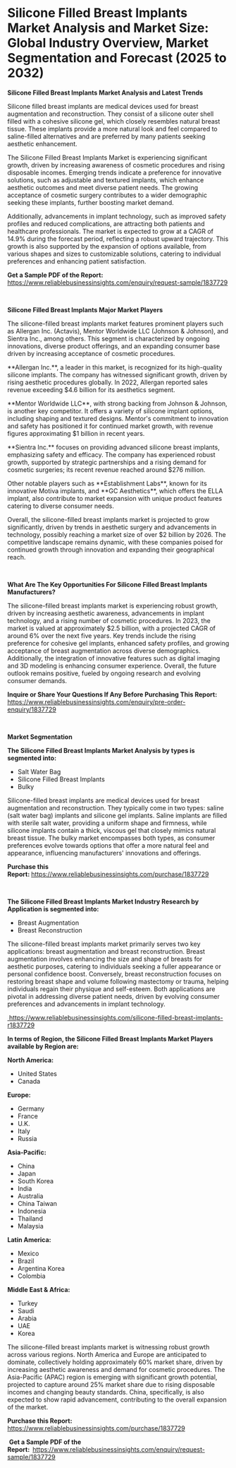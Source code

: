 <p><h1>Silicone Filled Breast Implants Market Analysis and Market Size: Global Industry Overview, Market Segmentation and Forecast (2025 to 2032)</h1></p><p><strong>Silicone Filled Breast Implants Market Analysis and Latest Trends</strong></p>
<p><p>Silicone filled breast implants are medical devices used for breast augmentation and reconstruction. They consist of a silicone outer shell filled with a cohesive silicone gel, which closely resembles natural breast tissue. These implants provide a more natural look and feel compared to saline-filled alternatives and are preferred by many patients seeking aesthetic enhancement.</p><p>The Silicone Filled Breast Implants Market is experiencing significant growth, driven by increasing awareness of cosmetic procedures and rising disposable incomes. Emerging trends indicate a preference for innovative solutions, such as adjustable and textured implants, which enhance aesthetic outcomes and meet diverse patient needs. The growing acceptance of cosmetic surgery contributes to a wider demographic seeking these implants, further boosting market demand.</p><p>Additionally, advancements in implant technology, such as improved safety profiles and reduced complications, are attracting both patients and healthcare professionals. The market is expected to grow at a CAGR of 14.9% during the forecast period, reflecting a robust upward trajectory. This growth is also supported by the expansion of options available, from various shapes and sizes to customizable solutions, catering to individual preferences and enhancing patient satisfaction.</p></p>
<p><strong>Get a Sample PDF of the Report:&nbsp;</strong> <a href="https://www.reliablebusinessinsights.com/enquiry/request-sample/1837729?utm_campaign=3097&utm_medium=2&utm_source=Github&utm_content=ia&utm_term=19042025&utm_id=silicone-filled-breast-implants">https://www.reliablebusinessinsights.com/enquiry/request-sample/1837729</a></p>
<p>&nbsp;</p>
<p><strong>Silicone Filled Breast Implants Major Market Players</strong></p>
<p><p>The silicone-filled breast implants market features prominent players such as Allergan Inc. (Actavis), Mentor Worldwide LLC (Johnson & Johnson), and Sientra Inc., among others. This segment is characterized by ongoing innovations, diverse product offerings, and an expanding consumer base driven by increasing acceptance of cosmetic procedures.</p><p>**Allergan Inc.**, a leader in this market, is recognized for its high-quality silicone implants. The company has witnessed significant growth, driven by rising aesthetic procedures globally. In 2022, Allergan reported sales revenue exceeding $4.6 billion for its aesthetics segment.</p><p>**Mentor Worldwide LLC**, with strong backing from Johnson & Johnson, is another key competitor. It offers a variety of silicone implant options, including shaping and textured designs. Mentor's commitment to innovation and safety has positioned it for continued market growth, with revenue figures approximating $1 billion in recent years.</p><p>**Sientra Inc.** focuses on providing advanced silicone breast implants, emphasizing safety and efficacy. The company has experienced robust growth, supported by strategic partnerships and a rising demand for cosmetic surgeries; its recent revenue reached around $276 million.</p><p>Other notable players such as **Establishment Labs**, known for its innovative Motiva implants, and **GC Aesthetics**, which offers the ELLA implant, also contribute to market expansion with unique product features catering to diverse consumer needs. </p><p>Overall, the silicone-filled breast implants market is projected to grow significantly, driven by trends in aesthetic surgery and advancements in technology, possibly reaching a market size of over $2 billion by 2026. The competitive landscape remains dynamic, with these companies poised for continued growth through innovation and expanding their geographical reach.</p></p>
<p>&nbsp;</p>
<p><strong>What Are The Key Opportunities For Silicone Filled Breast Implants Manufacturers?</strong></p>
<p><p>The silicone-filled breast implants market is experiencing robust growth, driven by increasing aesthetic awareness, advancements in implant technology, and a rising number of cosmetic procedures. In 2023, the market is valued at approximately $2.5 billion, with a projected CAGR of around 6% over the next five years. Key trends include the rising preference for cohesive gel implants, enhanced safety profiles, and growing acceptance of breast augmentation across diverse demographics. Additionally, the integration of innovative features such as digital imaging and 3D modeling is enhancing consumer experience. Overall, the future outlook remains positive, fueled by ongoing research and evolving consumer demands.</p></p>
<p><strong>Inquire or Share Your Questions If Any Before Purchasing This Report:</strong> <a href="https://www.reliablebusinessinsights.com/enquiry/pre-order-enquiry/1837729?utm_campaign=3097&utm_medium=2&utm_source=Github&utm_content=ia&utm_term=19042025&utm_id=silicone-filled-breast-implants">https://www.reliablebusinessinsights.com/enquiry/pre-order-enquiry/1837729</a></p>
<p>&nbsp;</p>
<p><strong>Market Segmentation</strong></p>
<p><strong>The Silicone Filled Breast Implants Market Analysis by types is segmented into:</strong></p>
<p><ul><li>Salt Water Bag</li><li>Silicone Filled Breast Implants</li><li>Bulky</li></ul></p>
<p><p>Silicone-filled breast implants are medical devices used for breast augmentation and reconstruction. They typically come in two types: saline (salt water bag) implants and silicone gel implants. Saline implants are filled with sterile salt water, providing a uniform shape and firmness, while silicone implants contain a thick, viscous gel that closely mimics natural breast tissue. The bulky market encompasses both types, as consumer preferences evolve towards options that offer a more natural feel and appearance, influencing manufacturers' innovations and offerings.</p></p>
<p><strong>Purchase this Report:&nbsp;</strong><a href="https://www.reliablebusinessinsights.com/purchase/1837729?utm_campaign=3097&utm_medium=2&utm_source=Github&utm_content=ia&utm_term=19042025&utm_id=silicone-filled-breast-implants">https://www.reliablebusinessinsights.com/purchase/1837729</a></p>
<p>&nbsp;</p>
<p><strong>The Silicone Filled Breast Implants Market Industry Research by Application is segmented into:</strong></p>
<p><ul><li>Breast Augmentation</li><li>Breast Reconstruction</li></ul></p>
<p><p>The silicone-filled breast implants market primarily serves two key applications: breast augmentation and breast reconstruction. Breast augmentation involves enhancing the size and shape of breasts for aesthetic purposes, catering to individuals seeking a fuller appearance or personal confidence boost. Conversely, breast reconstruction focuses on restoring breast shape and volume following mastectomy or trauma, helping individuals regain their physique and self-esteem. Both applications are pivotal in addressing diverse patient needs, driven by evolving consumer preferences and advancements in implant technology.</p></p>
<p><a href="https://www.reliablebusinessinsights.com/silicone-filled-breast-implants-r1837729?utm_campaign=3097&utm_medium=2&utm_source=Github&utm_content=ia&utm_term=19042025&utm_id=silicone-filled-breast-implants">&nbsp;https://www.reliablebusinessinsights.com/silicone-filled-breast-implants-r1837729</a></p>
<p><strong>In terms of Region, the Silicone Filled Breast Implants Market Players available by Region are:</strong></p>
<p>
    <p> <strong> North America: </strong>
        <ul>
            <li>United States</li>
            <li>Canada</li>
        </ul>
        </p> 
    <p> <strong> Europe: </strong>
        <ul>
            <li>Germany</li>
            <li>France</li>
            <li>U.K.</li>
            <li>Italy</li>
            <li>Russia</li>
        </ul>
        </p> 
    <p> <strong> Asia-Pacific: </strong>
        <ul>
            <li>China</li>
            <li>Japan</li>
            <li>South Korea</li>
            <li>India</li>
            <li>Australia</li>
            <li>China Taiwan</li>
            <li>Indonesia</li>
            <li>Thailand</li>
            <li>Malaysia</li>
        </ul>
        </p> 
    <p> <strong> Latin America: </strong>
        <ul>
            <li>Mexico</li>
            <li>Brazil</li>
            <li>Argentina Korea</li>
            <li>Colombia</li>
        </ul>
        </p> 
    <p> <strong> Middle East & Africa: </strong>
        <ul>
            <li>Turkey</li>
            <li>Saudi</li>
            <li>Arabia</li>
            <li>UAE</li>
            <li>Korea</li>
        </ul>
    </p>
    </p>
<p><p>The silicone-filled breast implants market is witnessing robust growth across various regions. North America and Europe are anticipated to dominate, collectively holding approximately 60% market share, driven by increasing aesthetic awareness and demand for cosmetic procedures. The Asia-Pacific (APAC) region is emerging with significant growth potential, projected to capture around 25% market share due to rising disposable incomes and changing beauty standards. China, specifically, is also expected to show rapid advancement, contributing to the overall expansion of the market.</p></p>
<p><strong>Purchase this Report: </strong><a href="https://www.reliablebusinessinsights.com/purchase/1837729?utm_campaign=3097&utm_medium=2&utm_source=Github&utm_content=ia&utm_term=19042025&utm_id=silicone-filled-breast-implants">https://www.reliablebusinessinsights.com/purchase/1837729</a></p>
<p>&nbsp;<strong>Get a Sample PDF of the Report:&nbsp;&nbsp;</strong><a href="https://www.reliablebusinessinsights.com/enquiry/request-sample/1837729?utm_campaign=3097&utm_medium=2&utm_source=Github&utm_content=ia&utm_term=19042025&utm_id=silicone-filled-breast-implants">https://www.reliablebusinessinsights.com/enquiry/request-sample/1837729</a></p>
<p><strong></strong></p>
<p><p></p><p></p><p></p></p>